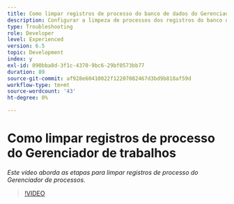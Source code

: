```yaml
---
title: Como limpar registros de processo do banco de dados do Gerenciador de Jobs
description: Configurar a limpeza de processos dos registros do banco de dados do Gerenciador de Jobs
type: Troubleshooting
role: Developer
level: Experienced
version: 6.5
topic: Development
index: y
exl-id: 090bba8d-3f1c-4370-9bc6-29bf0573bb77
duration: 89
source-git-commit: af928e60410022f12207082467d3bd9b818af59d
workflow-type: tm+mt
source-wordcount: '43'
ht-degree: 0%

---
```


# Como limpar registros de processo do Gerenciador de trabalhos

*Este vídeo aborda as etapas para limpar registros de processo do Gerenciador de processos.*

>[!VIDEO](https://video.tv.adobe.com/v/335577?quality=12&learn=on)
